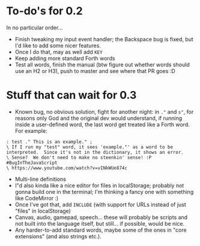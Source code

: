 # To-do's for 0.2

In no particular order...

* Finish tweaking my input event handler; the Backspace bug is fixed, but I'd like to add some nicer features.
* Once I do that, may as well add `KEY`
* Keep adding more standard Forth words
* Test all words, finish the manual (btw figure out whether words should use an H2 or H3), push to master and see where that PR goes :D

# Stuff that can wait for 0.3

* Known bug, no obvious solution, fight for another night: in `."` and `s"`, for reasons only God and the original dev would understand, if running inside a user-defined word, the last word get treated like a Forth word.  For example:

```
: test ." This is an example." ;
\ If I run my "test" word, it sees 'example."' as a word to be interpreted.  Since it's not in the dictionary, it shows an error.
\ Sense?  We don't need to make no steenkin' sense! :P #BugInTheJavaScript
\ https://www.youtube.com/watch?v=vINkWUe874c
```

* Multi-line definitions
* I"d also kinda like a nice editor for files in localStorage; probably not gonna build one in the terminal; I'm thinking a fancy one with something like CodeMirror :)
* Once I've got that, add `INCLUDE` (with support for URLs instead of just "files" in localStorage)
* Canvas, audio, gamepad, speech... these will probably be scripts and not built into the language itself, but still... if possible, would be nice.
* Any harder-to-add standard words, maybe some of the ones in "core extensions" (and also strings etc.).
